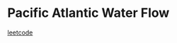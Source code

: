 Pacific Atlantic Water Flow
===========================
[leetcode](https://leetcode.com/problems/pacific-atlantic-water-flow)
